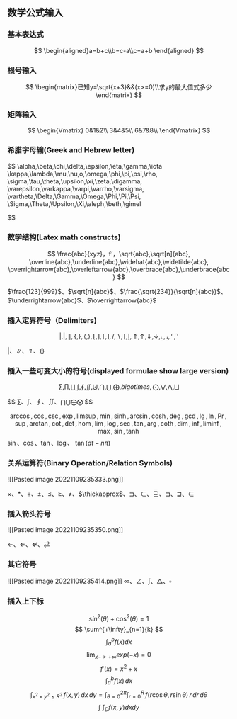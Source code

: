 ## 数学公式输入
### 基本表达式
$$
\begin{aligned}a=b+c\\b=c-a\\c=a+b \end{aligned}
$$
### 根号输入
$$
\begin{matrix}已知y=\sqrt{x+3}&&(x>=0)\\求y的最大值式多少 \end{matrix}
$$
### 矩阵输入

$$
\begin{Vmatrix}
0&1&2\\
3&4&5\\
6&7&8\\
\end{Vmatrix}
$$
### 希腊字母输(Greek and Hebrew letter)
$$
\alpha,\beta,\chi,\delta,\epsilon,\eta\,\gamma,\iota 
\kappa,\lambda,\mu,\nu,o,\omega,\phi,\pi,\psi,\rho, 
\sigma,\tau,\theta,\upsilon,\xi,\zeta,\digamma,
\varepsilon,\varkappa,\varpi,\varrho,\varsigma,
\vartheta,\Delta,\Gamma,\Omega,\Phi,\Pi,\Psi,
\Sigma,\Theta,\Upsilon,\Xi,\aleph,\beth,\gimel

$$


### 数学结构(Latex math constructs)

$$
\frac{abc}{xyz}，f’，\sqrt{abc},\sqrt[n]{abc},
\overline{abc},\underline{abc},\widehat{abc},\widetilde{abc},
\overrightarrow{abc},\overleftarrow{abc},\overbrace{abc},\underbrace{abc}
$$

$\frac{123}{999}$、$\sqrt[n]{abc}$、$\frac{\sqrt{234}}{\sqrt[n]{abc}}$、$\underrightarrow{abc}$、$\overrightarrow{abc}$


### 插入定界符号（Delimiters)

$$
|,\vert,\|,\{,\},\langle,\rangle,\lfloor,\rfloor,\lceil,\rceil,/,\backslash,[,],\Uparrow,\uparrow,\Downarrow,\downarrow,\llcorner,\lrcorner,\ulcorner,\urcorner
$$

$|$、$\|$、$\Uparrow$、$\{\}$

### 插入一些可变大小的符号(displayed formulae show large version)
$$
\sum,\prod,\coprod,\int,\oint,\iint,\biguplus,\bigcap,\bigcup,\bigoplus,bigotimes,\bigodot,\bigvee,\bigwedge,\bigsqcup
$$

$$
$\sum$、$\int$、$\oint$、$\iint$、$\bigcap\bigcup\bigoplus\bigotimes$
$$

$$
\arccos,\cos,\csc,\exp,\limsup,\min,\sinh,\arcsin,\cosh,\deg,\gcd,\lg,\ln,\Pr,\sup,\arctan,\cot,\det,\hom,\lim,\log,\sec,\tan,\arg,\coth,\dim,\inf,\liminf,\max,\sin,\tanh
$$
$\sin$、$\cos$、$\tan$、$\log$、 $\tan(at-n\pi)$

### 关系运算符(Binary Operation/Relation Symbols)

![[Pasted image 20221109235333.png]]

$\times$、$\ast$、$\div$、$\pm$、$\leq$、$\geq$、$\neq$、$\thickapprox$、$\sqsupset$、$\subset$、$\supseteq$、$\sqsupset$、$\sqsupseteq$、$\in$

### 插入箭头符号

![[Pasted image 20221109235350.png]]

$\leftarrow$、$\Leftarrow$、$\nLeftarrow$、$\rightleftarrows$

### 其它符号

![[Pasted image 20221109235414.png]]
$\infty$、$\angle$、$\int$、$\triangle$、$\square$

### 插入上下标

$$
sin^2(\theta)+\cos^2(\theta)=1
$$
$$
\sum^{+\infty}_{n=1}{k}
$$
$$
\int^{b}_{a} f(x)dx
$$
$$
\lim_{x->+\infty}{exp(-x)}=0
$$
$$
f'(x) = x^2 + x
$$
$$
\int_a^b f(x)\,dx
$$
$$ \int_{x^2+y^2\leq R^2} \,f(x,y)\,dx\,dy = \int_{\theta=0}^{2\pi}\int_{r=0}^R \,f(r\cos\theta,r\sin\theta)\,r\,dr\,d\theta $$
$$ \int\!\!\!\int_D f(x,y)dxdy $$